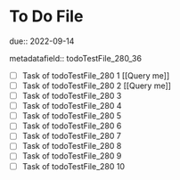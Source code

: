 # To Do File

due:: 2022-09-14

metadatafield:: todoTestFile_280_36

- [ ] Task of todoTestFile_280 1 [[Query me]]
- [ ] Task of todoTestFile_280 2 [[Query me]]
- [ ] Task of todoTestFile_280 3
- [ ] Task of todoTestFile_280 4
- [ ] Task of todoTestFile_280 5
- [ ] Task of todoTestFile_280 6
- [ ] Task of todoTestFile_280 7
- [ ] Task of todoTestFile_280 8
- [ ] Task of todoTestFile_280 9
- [ ] Task of todoTestFile_280 10